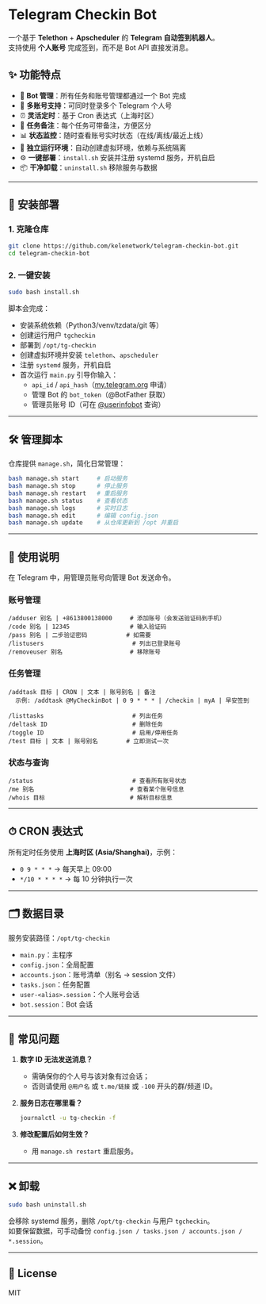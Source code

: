 # Telegram Checkin Bot

一个基于 **Telethon** + **Apscheduler** 的 **Telegram 自动签到机器人**。  
支持使用 **个人账号** 完成签到，而不是 Bot API 直接发消息。  

## ✨ 功能特点

- 🤖 **Bot 管理**：所有任务和账号管理都通过一个 Bot 完成
- 👥 **多账号支持**：可同时登录多个 Telegram 个人号
- ⏰ **灵活定时**：基于 Cron 表达式（上海时区）
- 📝 **任务备注**：每个任务可带备注，方便区分
- 📊 **状态监控**：随时查看账号实时状态（在线/离线/最近上线）
- 🔐 **独立运行环境**：自动创建虚拟环境，依赖与系统隔离
- ⚙️ **一键部署**：`install.sh` 安装并注册 systemd 服务，开机自启
- 📦 **干净卸载**：`uninstall.sh` 移除服务与数据

---

## 🚀 安装部署

### 1. 克隆仓库
```bash
git clone https://github.com/kelenetwork/telegram-checkin-bot.git
cd telegram-checkin-bot
```

### 2. 一键安装
```bash
sudo bash install.sh
```

脚本会完成：
- 安装系统依赖（Python3/venv/tzdata/git 等）
- 创建运行用户 `tgcheckin`
- 部署到 `/opt/tg-checkin`
- 创建虚拟环境并安装 `telethon`、`apscheduler`
- 注册 `systemd` 服务，开机自启
- 首次运行 `main.py` 引导你输入：
  - `api_id` / `api_hash`（[my.telegram.org](https://my.telegram.org) 申请）
  - 管理 Bot 的 `bot_token`（@BotFather 获取）
  - 管理员账号 ID（可在 [@userinfobot](https://t.me/userinfobot) 查询）

---

## 🛠 管理脚本

仓库提供 `manage.sh`，简化日常管理：

```bash
bash manage.sh start     # 启动服务
bash manage.sh stop      # 停止服务
bash manage.sh restart   # 重启服务
bash manage.sh status    # 查看状态
bash manage.sh logs      # 实时日志
bash manage.sh edit      # 编辑 config.json
bash manage.sh update    # 从仓库更新到 /opt 并重启
```

---

## 📖 使用说明

在 Telegram 中，用管理员账号向管理 Bot 发送命令。

### 账号管理
```
/adduser 别名 | +8613800138000     # 添加账号（会发送验证码到手机）
/code 别名 | 12345                 # 输入验证码
/pass 别名 | 二步验证密码           # 如需要
/listusers                         # 列出已登录账号
/removeuser 别名                   # 移除账号
```

### 任务管理
```
/addtask 目标 | CRON | 文本 | 账号别名 | 备注
  示例: /addtask @MyCheckinBot | 0 9 * * * | /checkin | myA | 早安签到

/listtasks                         # 列出任务
/deltask ID                        # 删除任务
/toggle ID                         # 启用/停用任务
/test 目标 | 文本 | 账号别名        # 立即测试一次
```

### 状态与查询
```
/status                            # 查看所有账号状态
/me 别名                           # 查看某个账号信息
/whois 目标                        # 解析目标信息
```

---

## ⏱ CRON 表达式

所有定时任务使用 **上海时区 (Asia/Shanghai)**，示例：
- `0 9 * * *` → 每天早上 09:00  
- `*/10 * * * *` → 每 10 分钟执行一次  

---

## 🗂 数据目录

服务安装路径：`/opt/tg-checkin`  

- `main.py`：主程序  
- `config.json`：全局配置  
- `accounts.json`：账号清单（别名 → session 文件）  
- `tasks.json`：任务配置  
- `user-<alias>.session`：个人账号会话  
- `bot.session`：Bot 会话  

---

## 🧰 常见问题

1. **数字 ID 无法发送消息？**  
   - 需确保你的个人号与该对象有过会话；  
   - 否则请使用 `@用户名` 或 `t.me/链接` 或 `-100` 开头的群/频道 ID。

2. **服务日志在哪里看？**  
   ```bash
   journalctl -u tg-checkin -f
   ```

3. **修改配置后如何生效？**  
   - 用 `manage.sh restart` 重启服务。

---

## ❌ 卸载

```bash
sudo bash uninstall.sh
```

会移除 systemd 服务，删除 `/opt/tg-checkin` 与用户 `tgcheckin`。  
如要保留数据，可手动备份 `config.json / tasks.json / accounts.json / *.session`。

---

## 📜 License

MIT
